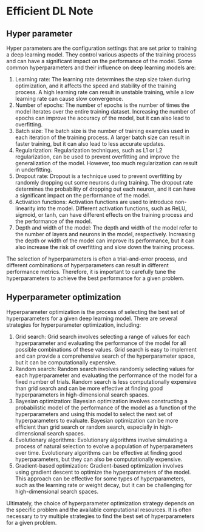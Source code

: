 # Efficient DL Note

## Hyper parameter

Hyper parameters are the configuration settings that are set prior to training a deep learning model. They control various aspects of the training process and can have a significant impact on the performance of the model. Some common hyperparameters and their influence on deep learning models are:

1. Learning rate: The learning rate determines the step size taken during optimization, and it affects the speed and stability of the training process. A high learning rate can result in unstable training, while a low learning rate can cause slow convergence.
2. Number of epochs: The number of epochs is the number of times the model iterates over the entire training dataset. Increasing the number of epochs can improve the accuracy of the model, but it can also lead to overfitting.
3. Batch size: The batch size is the number of training examples used in each iteration of the training process. A larger batch size can result in faster training, but it can also lead to less accurate updates.
4. Regularization: Regularization techniques, such as L1 or L2 regularization, can be used to prevent overfitting and improve the generalization of the model. However, too much regularization can result in underfitting.
5. Dropout rate: Dropout is a technique used to prevent overfitting by randomly dropping out some neurons during training. The dropout rate determines the probability of dropping out each neuron, and it can have a significant impact on the performance of the model.
6. Activation functions: Activation functions are used to introduce non-linearity into the model. Different activation functions, such as ReLU, sigmoid, or tanh, can have different effects on the training process and the performance of the model.
7. Depth and width of the model: The depth and width of the model refer to the number of layers and neurons in the model, respectively. Increasing the depth or width of the model can improve its performance, but it can also increase the risk of overfitting and slow down the training process.

The selection of hyperparameters is often a trial-and-error process, and different combinations of hyperparameters can result in different performance metrics. Therefore, it is important to carefully tune the hyperparameters to achieve the best performance for a given problem.

## Hyperparameter optimization

Hyperparameter optimization is the process of selecting the best set of hyperparameters for a given deep learning model. There are several strategies for hyperparameter optimization, including:

1. Grid search: Grid search involves selecting a range of values for each hyperparameter and evaluating the performance of the model for all possible combinations of these values. Grid search is easy to implement and can provide a comprehensive search of the hyperparameter space, but it can be computationally expensive.
2. Random search: Random search involves randomly selecting values for each hyperparameter and evaluating the performance of the model for a fixed number of trials. Random search is less computationally expensive than grid search and can be more effective at finding good hyperparameters in high-dimensional search spaces.
3. Bayesian optimization: Bayesian optimization involves constructing a probabilistic model of the performance of the model as a function of the hyperparameters and using this model to select the next set of hyperparameters to evaluate. Bayesian optimization can be more efficient than grid search or random search, especially in high-dimensional search spaces.
4. Evolutionary algorithms: Evolutionary algorithms involve simulating a process of natural selection to evolve a population of hyperparameters over time. Evolutionary algorithms can be effective at finding good hyperparameters, but they can also be computationally expensive.
5. Gradient-based optimization: Gradient-based optimization involves using gradient descent to optimize the hyperparameters of the model. This approach can be effective for some types of hyperparameters, such as the learning rate or weight decay, but it can be challenging for high-dimensional search spaces.

Ultimately, the choice of hyperparameter optimization strategy depends on the specific problem and the available computational resources. It is often necessary to try multiple strategies to find the best set of hyperparameters for a given problem.